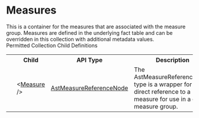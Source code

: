 # Measures

<div class="LanguageSummary"><div class ="SummaryItem">This is a container for the measures that are associated with the measure group. Measures are defined in the underlying fact table and can be overridden in this collection with additional metadata values.</div></div><div class="SchemaBindingGroup"><div class="SchemaBindingGroupHeader">Permitted Collection Child Definitions</div><table id="SchemaBindingList" class="SchemaBindingList"><tbody><tr><th class="SchemaBindingIconColumnHeader">&nbsp;</th><th class="SchemaBindingNameColumnHeader">Child</th><th class="SchemaBindingTypeColumnHeader">API Type</th><th class="SchemaBindingSummaryColumnHeader">Description</th></tr><tr class="cd0"><td class="SchemaBindingIcon"><div class="NotRequired" /></td><td class="SchemaBindingName"><span class="punc">&lt;</span><a href=Varigence.Languages.Biml.Fact.AstMeasureReferenceNode.html">Measure</a><span class="punc"> /&gt;</span></td><td class="SchemaBindingType"><a href="../api-reference/Varigence.Languages.Biml.Fact.AstMeasureReferenceNode.html">AstMeasureReferenceNode</a></td><td class="SchemaBindingSummary">The AstMeasureReferenceNode type is a wrapper for a direct reference to a measure for use in a cube measure group.</td></tr></tbody></table></div>